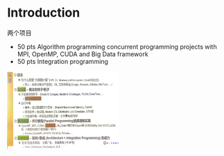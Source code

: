 # Introduction

两个项目

- 50 pts Algorithm programming
  concurrent programming projects with MPI, OpenMP, CUDA and Big Data framework
- 50 pts Integration programming

<img src="assets/284df631ce66090cdd4765cdc5e682a.jpg" alt="284df631ce66090cdd4765cdc5e682a" style="zoom:25%;" />